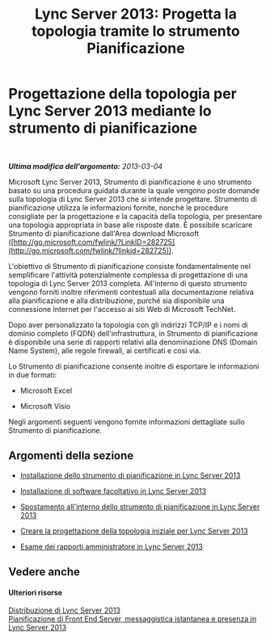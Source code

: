 ﻿---
title: "Lync Server 2013: Progetta la topologia tramite lo strumento Pianificazione"
TOCTitle: Progettazione della topologia mediante lo strumento di pianificazione
ms:assetid: 2a352f62-c5cb-4ef1-9aa9-7f0c1ab47455
ms:mtpsurl: https://technet.microsoft.com/it-it/library/Gg558631(v=OCS.15)
ms:contentKeyID: 52062117
ms.date: 08/24/2015
mtps_version: v=OCS.15
ms.translationtype: HT
---

# Progettazione della topologia per Lync Server 2013 mediante lo strumento di pianificazione

 

_**Ultima modifica dell'argomento:** 2013-03-04_

Microsoft Lync Server 2013, Strumento di pianificazione è uno strumento basato su una procedura guidata durante la quale vengono poste domande sulla topologia di Lync Server 2013 che si intende progettare. Strumento di pianificazione utilizza le informazioni fornite, nonché le procedure consigliate per la progettazione e la capacità della topologia, per presentare una topologia appropriata in base alle risposte date. È possibile scaricare Strumento di pianificazione dall'Area download Microsoft ([http://go.microsoft.com/fwlink/?LinkID=282725](http://go.microsoft.com/fwlink/?linkid=282725)).

L'obiettivo di Strumento di pianificazione consiste fondamentalmente nel semplificare l'attività potenzialmente complessa di progettazione di una topologia di Lync Server 2013 completa. All'interno di questo strumento vengono forniti inoltre riferimenti contestuali alla documentazione relativa alla pianificazione e alla distribuzione, purché sia disponibile una connessione Internet per l'accesso ai siti Web di Microsoft TechNet.

Dopo aver personalizzato la topologia con gli indirizzi TCP/IP e i nomi di dominio completo (FQDN) dell'infrastruttura, in Strumento di pianificazione è disponibile una serie di rapporti relativi alla denominazione DNS (Domain Name System), alle regole firewall, ai certificati e così via.

Lo Strumento di pianificazione consente inoltre di esportare le informazioni in due formati:

  - Microsoft Excel

  - Microsoft Visio

Negli argomenti seguenti vengono fornite informazioni dettagliate sullo Strumento di pianificazione.

## Argomenti della sezione

  - [Installazione dello strumento di pianificazione in Lync Server 2013](lync-server-2013-installing-the-planning-tool.md)

  - [Installazione di software facoltativo in Lync Server 2013](lync-server-2013-installing-optional-software.md)

  - [Spostamento all'interno dello strumento di pianificazione in Lync Server 2013](lync-server-2013-navigating-the-planning-tool.md)

  - [Creare la progettazione della topologia iniziale per Lync Server 2013](lync-server-2013-create-the-initial-topology-design.md)

  - [Esame dei rapporti amministratore in Lync Server 2013](lync-server-2013-reviewing-the-administrator-reports.md)

## Vedere anche

#### Ulteriori risorse

[Distribuzione di Lync Server 2013](lync-server-2013-deploying-lync-server.md)  
[Pianificazione di Front End Server, messaggistica istantanea e presenza in Lync Server 2013](lync-server-2013-planning-for-front-end-servers-instant-messaging-and-presence.md)

